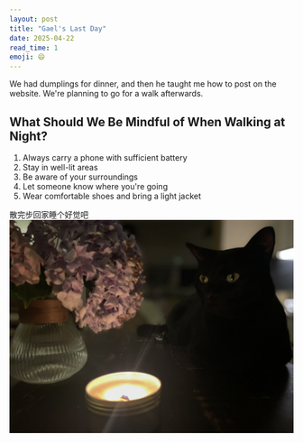 ```yaml
---
layout: post
title: "Gael's Last Day"
date: 2025-04-22
read_time: 1
emoji: 😄
---
```


We had dumplings for dinner, and then he taught me how to post on the website.
We're planning to go for a walk afterwards.

## What Should We Be Mindful of When Walking at Night?

1. Always carry a phone with sufficient battery
2. Stay in well-lit areas
3. Be aware of your surroundings
4. Let someone know where you're going
5. Wear comfortable shoes and bring a light jacket

散完步回家睡个好觉吧
![moony](/assets/img/moony_3.jpeg)